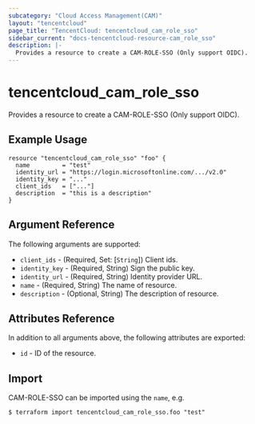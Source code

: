 ```yaml
---
subcategory: "Cloud Access Management(CAM)"
layout: "tencentcloud"
page_title: "TencentCloud: tencentcloud_cam_role_sso"
sidebar_current: "docs-tencentcloud-resource-cam_role_sso"
description: |-
  Provides a resource to create a CAM-ROLE-SSO (Only support OIDC).
---
```


# tencentcloud_cam_role_sso

Provides a resource to create a CAM-ROLE-SSO (Only support OIDC).

## Example Usage

```hcl
resource "tencentcloud_cam_role_sso" "foo" {
  name         = "test"
  identity_url = "https://login.microsoftonline.com/.../v2.0"
  identity_key = "..."
  client_ids   = ["..."]
  description  = "this is a description"
}
```

## Argument Reference

The following arguments are supported:

* `client_ids` - (Required, Set: [`String`]) Client ids.
* `identity_key` - (Required, String) Sign the public key.
* `identity_url` - (Required, String) Identity provider URL.
* `name` - (Required, String) The name of resource.
* `description` - (Optional, String) The description of resource.

## Attributes Reference

In addition to all arguments above, the following attributes are exported:

* `id` - ID of the resource.



## Import

CAM-ROLE-SSO can be imported using the `name`, e.g.

```
$ terraform import tencentcloud_cam_role_sso.foo "test"
```

